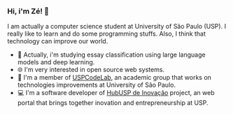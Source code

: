 ### Hi, i'm Zé! 👋

I am actually a computer science student at University of São Paulo (USP). I really like to learn and do some programming stuffs. Also, I think that technology can improve our world.

- 🧠 Actually, i'm studying essay classification using large language models and deep learning.
- 🌐 I'm very interested in open source web systems.
- 🧪 I'm a member of [USPCodeLab](https://codelab.ime.usp.br/), an academic group that works on technologies improvements at University of São Paulo.
- 💻 I'm a software developer of [HubUSP de Inovação](https://hubusp.inovacao.usp.br) project, an web portal that brings together inovation and entrepreneurship at USP.
